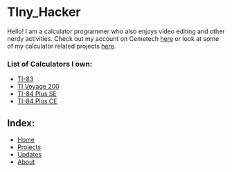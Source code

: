 # TIny_Hacker

Hello! I am a calculator programmer who also enjoys video editing and other nerdy activities. Check out my account on Cemetech [here](https://www.cemetech.net/forum/profile.php?mode=viewprofile&u=30499) or
look at some of my calculator related projects [here](https://www.ticalc.org/archives/files/authors/117/11706.html). 
### List of Calculators I own:
* [TI-83](https://en.wikipedia.org/wiki/TI-83_series)
* [TI Voyage 200](https://en.wikipedia.org/wiki/TI-92_series#Voyage_200)
* [TI-84 Plus SE](https://en.wikipedia.org/wiki/TI-84_Plus_series#TI-84_Plus_Silver_Edition)
* [TI-84 Plus CE](https://en.wikipedia.org/wiki/TI-84_Plus_series#TI-84_Plus_CE_and_TI-84_Plus_CE-T)

## Index:
* [Home](https://c3productions.github.io)
* [Projects](https://c3productions.github.io/projects)
* [Updates](https://c3productions.github.io/updates)
* [About](https://c3productions.github.io/about)
